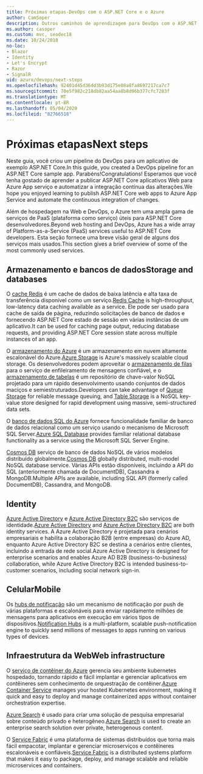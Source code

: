 ```yaml
---
title: Próximas etapas-DevOps com o ASP.NET Core e o Azure
author: CamSoper
description: Outros caminhos de aprendizagem para DevOps com o ASP.NET Core e o Azure.
ms.author: casoper
ms.custom: mvc, seodec18
ms.date: 10/24/2018
no-loc:
- Blazor
- Identity
- Let's Encrypt
- Razor
- SignalR
uid: azure/devops/next-steps
ms.openlocfilehash: 92401d45d36dd3b93d175e08a8fa8697217ca7c7
ms.sourcegitcommit: 70e5f982c218db82aa54aa8b8d96b377cfc7283f
ms.translationtype: MT
ms.contentlocale: pt-BR
ms.lasthandoff: 05/04/2020
ms.locfileid: "82766518"
---
```

# <a name="next-steps"></a><span data-ttu-id="f856f-103">Próximas etapas</span><span class="sxs-lookup"><span data-stu-id="f856f-103">Next steps</span></span>

<span data-ttu-id="f856f-104">Neste guia, você criou um pipeline do DevOps para um aplicativo de exemplo ASP.NET Core.</span><span class="sxs-lookup"><span data-stu-id="f856f-104">In this guide, you created a DevOps pipeline for an ASP.NET Core sample app.</span></span> <span data-ttu-id="f856f-105">Parabéns!</span><span class="sxs-lookup"><span data-stu-id="f856f-105">Congratulations!</span></span> <span data-ttu-id="f856f-106">Esperamos que você tenha gostado de aprender a publicar ASP.NET Core aplicativos Web para Azure App serviço e automatizar a integração contínua das alterações.</span><span class="sxs-lookup"><span data-stu-id="f856f-106">We hope you enjoyed learning to publish ASP.NET Core web apps to Azure App Service and automate the continuous integration of changes.</span></span>

<span data-ttu-id="f856f-107">Além de hospedagem na Web e DevOps, o Azure tem uma ampla gama de serviços de PaaS (plataforma como serviço) úteis para ASP.NET Core desenvolvedores.</span><span class="sxs-lookup"><span data-stu-id="f856f-107">Beyond web hosting and DevOps, Azure has a wide array of Platform-as-a-Service (PaaS) services useful to ASP.NET Core developers.</span></span> <span data-ttu-id="f856f-108">Esta seção fornece uma breve visão geral de alguns dos serviços mais usados.</span><span class="sxs-lookup"><span data-stu-id="f856f-108">This section gives a brief overview of some of the most commonly used services.</span></span>

## <a name="storage-and-databases"></a><span data-ttu-id="f856f-109">Armazenamento e bancos de dados</span><span class="sxs-lookup"><span data-stu-id="f856f-109">Storage and databases</span></span>

<span data-ttu-id="f856f-110">O [cache Redis](/azure/redis-cache/) é um cache de dados de baixa latência e alta taxa de transferência disponível como um serviço.</span><span class="sxs-lookup"><span data-stu-id="f856f-110">[Redis Cache](/azure/redis-cache/) is high-throughput, low-latency data caching available as a service.</span></span> <span data-ttu-id="f856f-111">Ele pode ser usado para cache de saída de página, reduzindo solicitações de banco de dados e fornecendo ASP.NET Core estado de sessão em várias instâncias de um aplicativo.</span><span class="sxs-lookup"><span data-stu-id="f856f-111">It can be used for caching page output, reducing database requests, and providing ASP.NET Core session state across multiple instances of an app.</span></span>

<span data-ttu-id="f856f-112">O [armazenamento do Azure](/azure/storage/) é um armazenamento em nuvem altamente escalonável do Azure.</span><span class="sxs-lookup"><span data-stu-id="f856f-112">[Azure Storage](/azure/storage/) is Azure's massively scalable cloud storage.</span></span> <span data-ttu-id="f856f-113">Os desenvolvedores podem aproveitar o [armazenamento de filas](/azure/storage/queues/storage-queues-introduction) para o serviço de enfileiramento de mensagens confiável, e o [armazenamento de tabelas](/azure/storage/tables/table-storage-overview) é um repositório de chave-valor NoSQL projetado para um rápido desenvolvimento usando conjuntos de dados maciços e semiestruturados.</span><span class="sxs-lookup"><span data-stu-id="f856f-113">Developers can take advantage of [Queue Storage](/azure/storage/queues/storage-queues-introduction) for reliable message queuing, and [Table Storage](/azure/storage/tables/table-storage-overview) is a NoSQL key-value store designed for rapid development using massive, semi-structured data sets.</span></span>

<span data-ttu-id="f856f-114">O [banco de dados SQL do Azure](/azure/sql-database/) fornece funcionalidade familiar de banco de dados relacional como um serviço usando o mecanismo de Microsoft SQL Server.</span><span class="sxs-lookup"><span data-stu-id="f856f-114">[Azure SQL Database](/azure/sql-database/) provides familiar relational database functionality as a service using the Microsoft SQL Server Engine.</span></span>

<span data-ttu-id="f856f-115">[Cosmos DB](/azure/cosmos-db/) serviço de banco de dados NoSQL de vários modelos distribuído globalmente.</span><span class="sxs-lookup"><span data-stu-id="f856f-115">[Cosmos DB](/azure/cosmos-db/) globally distributed, multi-model NoSQL database service.</span></span> <span data-ttu-id="f856f-116">Várias APIs estão disponíveis, incluindo a API do SQL (anteriormente chamada de DocumentDB), Cassandra e MongoDB.</span><span class="sxs-lookup"><span data-stu-id="f856f-116">Multiple APIs are available, including SQL API (formerly called DocumentDB), Cassandra, and MongoDB.</span></span>

## Identity

<span data-ttu-id="f856f-117">[Azure Active Directory](/azure/active-directory/) e [Azure Active Directory B2C](/azure/active-directory-b2c/) são serviços de identidade.</span><span class="sxs-lookup"><span data-stu-id="f856f-117">[Azure Active Directory](/azure/active-directory/) and [Azure Active Directory B2C](/azure/active-directory-b2c/) are both identity services.</span></span> <span data-ttu-id="f856f-118">A Azure Active Directory é projetada para cenários empresariais e habilita a colaboração B2B (entre empresas) do Azure AD, enquanto Azure Active Directory B2C se destina a cenários entre clientes, incluindo a entrada de rede social.</span><span class="sxs-lookup"><span data-stu-id="f856f-118">Azure Active Directory is designed for enterprise scenarios and enables Azure AD B2B (business-to-business) collaboration, while Azure Active Directory B2C is intended business-to-customer scenarios, including social network sign-in.</span></span>

## <a name="mobile"></a><span data-ttu-id="f856f-119">Celular</span><span class="sxs-lookup"><span data-stu-id="f856f-119">Mobile</span></span>

<span data-ttu-id="f856f-120">Os [hubs de notificação](/azure/notification-hubs/) são um mecanismo de notificação por push de várias plataformas e escalonáveis para enviar rapidamente milhões de mensagens para aplicativos em execução em vários tipos de dispositivos.</span><span class="sxs-lookup"><span data-stu-id="f856f-120">[Notification Hubs](/azure/notification-hubs/) is a multi-platform, scalable push-notification engine to quickly send millions of messages to apps running on various types of devices.</span></span>

## <a name="web-infrastructure"></a><span data-ttu-id="f856f-121">Infraestrutura da Web</span><span class="sxs-lookup"><span data-stu-id="f856f-121">Web infrastructure</span></span>

<span data-ttu-id="f856f-122">O [serviço de contêiner do Azure](/azure/aks/) gerencia seu ambiente kubernetes hospedado, tornando rápido e fácil implantar e gerenciar aplicativos em contêineres sem conhecimento de orquestração de contêiner.</span><span class="sxs-lookup"><span data-stu-id="f856f-122">[Azure Container Service](/azure/aks/) manages your hosted Kubernetes environment, making it quick and easy to deploy and manage containerized apps without container orchestration expertise.</span></span>

<span data-ttu-id="f856f-123">[Azure Search](/azure/search/) é usado para criar uma solução de pesquisa empresarial sobre conteúdo privado e heterogêneo.</span><span class="sxs-lookup"><span data-stu-id="f856f-123">[Azure Search](/azure/search/) is used to create an enterprise search solution over private, heterogenous content.</span></span>

<span data-ttu-id="f856f-124">O [Service Fabric](/azure/service-fabric/) é uma plataforma de sistemas distribuídos que torna mais fácil empacotar, implantar e gerenciar microserviços e contêineres escalonáveis e confiáveis.</span><span class="sxs-lookup"><span data-stu-id="f856f-124">[Service Fabric](/azure/service-fabric/) is a distributed systems platform that makes it easy to package, deploy, and manage scalable and reliable microservices and containers.</span></span>
